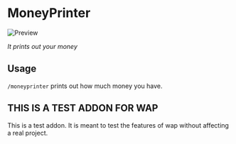 # MoneyPrinter

![Preview](https://i.imgur.com/zBwSERy.png)

*It prints out your money*

## Usage

`/moneyprinter` prints out how much money you have.

## THIS IS A TEST ADDON FOR WAP

This is a test addon. It is meant to test the features of wap without affecting a real project.

